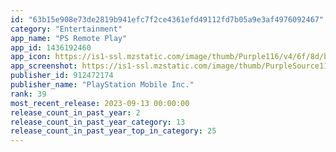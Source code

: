 ```yaml
---
id: "63b15e908e73de2819b941efc7f2ce4361efd49112fd7b05a9e3af4976092467"
category: "Entertainment"
app_name: "PS Remote Play"
app_id: 1436192460
app_icon: https://is1-ssl.mzstatic.com/image/thumb/Purple116/v4/6f/8d/be/6f8dbeec-9eae-72ce-6bb9-2ea60f136b53/AppIcon-0-1x_U007emarketing-0-7-0-85-220.png/1024x1024bb.png
app_screenshot: https://is1-ssl.mzstatic.com/image/thumb/PurpleSource116/v4/25/c3/d6/25c3d607-8577-dea0-2713-2f2b5b6974a4/c6aad72b-bf1d-4935-a233-a56ed1a44e75_iPhone_6.5_a.png/2688x1242bb.png
publisher_id: 912472174
publisher_name: "PlayStation Mobile Inc."
rank: 39
most_recent_release: 2023-09-13 00:00:00
release_count_in_past_year: 2
release_count_in_past_year_category: 13
release_count_in_past_year_top_in_category: 25
---
```

